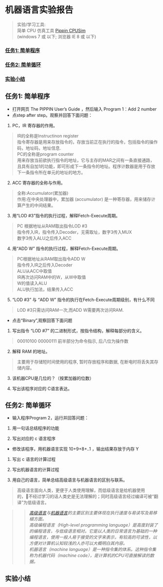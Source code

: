  # 机器语言实验报告

> 实验/学习工具: <br>简单 CPU 仿真工具 [Pippin CPUSim](http://www.science.smith.edu/~jcardell/Courses/CSC103/CPUsim/cpusim.html)<br>(windows 7 或 以下; 浏览器 IE 8 或 以下)

### [任务1: 简单程序](#1)
### [任务2: 简单循环](#2)
### [实验小结](#3)

<h2 id="1">任务1: 简单程序</h2>

* 打开网页 The PIPPIN User’s Guide ，然后输入 Program 1：Add 2 number<br>
* 点step after step。观察并回答下面问题：

1) PC，IR 寄存器的作用。

>IR的全称是Instructinon register<br>
指令寄存器是用来存放指令的，存放当前正在执行的指令，包括指令的操作码，地址码，地址信息.<br>
PC的全称是program counter<br>
用来存放当前欲执行指令的地址，它与主存的MAR之间有一条直接通路，且具有自加1的功能，即可形成下一条指令的地址。程序计数器是用于存放下一条指令所在单元的地址的地方。<br>

2) ACC 寄存器的全称与作用。
> 全称:Accumulator(累加器) <br>
作用:在中央处理器中，累加器 (accumulator) 是一种寄存器，用来储存计算产生的中间结果。

3) 用“LOD #3”指令的执行过程，解释Fetch-Execute周期。
>PC 根据地址从RAM取出指令LOD #3 <br>
指令传入IR，指令传入Decoder，无需取址，数字3传入MUX <br>
数字3传入ALU之后传入ACC<br>

4) 用“ADD W” 指令的执行过程，解释Fetch-Execute周期。
>PC根据地址从RAM取出指令ADD W <br>
指令传入IR之后传入Decoder <br>
ALU从ACC中取值 <br>
IR再次访问RAM中的W，从W中取值 <br>
W的值读入ALU <br>
ALU执行加法，结果传入ACC<br>

5) “LOD #3” 与 “ADD W” 指令的执行在Fetch-Execute周期级别，有什么不同
>LOD #3只需访问RAM一次,而ADD W需要两次访问RAM. <br>

* 点击“Binary”,观察回答下面问题

1) 写出指令 “LOD #7” 的二进制形式，按指令结构，解释每部分的含义。
>00010100 00000111 
前半部分为命令指示, 后八位为操作数

2) 解释 RAM 的地址。
> 主要用于存储短时间使用的程序, 暂时存放程序和数据, 在断电时将丢失其存储内容。

3) 该机器CPU是几位的？（按累加器的位数）

4) 写出该程序对应的 C语言表达。


<h2 id="2">任务2: 简单循环</h2>

* 输入程序Program 2，运行并回答问题：

1) 用一句话总结程序的功能

2) 写出对应的 c 语言程序



* 修改该程序，用机器语言实现 10+9+8+..1 ，输出结果存放于内存 Y


1) 写出 c 语言的计算过程

2) 写出机器语言的计算过程<br>


3) 用自己的语言，简单总结高级语言与机器语言的区别与联系。
> 高级语言面向人类，更便于人类使用理解，而低级语言是给机器使用的，不经过学习的话人类史是无法理解的；同时高级语言经过编译可被“翻译”为低级语言。

>>*[高级语言](https://zh.wikipedia.org/zh-hans/%E9%AB%98%E7%BA%A7%E8%AF%AD%E8%A8%80)与[机器语言](https://zh.wikipedia.org/wiki/%E6%9C%BA%E5%99%A8%E8%AF%AD%E8%A8%80)的主要区别主要体现在执行速度与易读写及易移植方面。*<br>
*高级编程语言（High-level programming language）是高度封装了的编程语言，与低级语言相对。它是以人类的日常语言为基础的一种编程语言，使用一般人易于接受的文字来表示，有较高的可读性，以方便对计算机认知较浅的人亦可以大概明白其内容。*<br>
*机器语言（machine language）是一种指令集的体系。这种指令集称为机器代码（machine code），是计算机的CPU可直接解读的数据。*

<h2 id="3">实验小结</h2>

